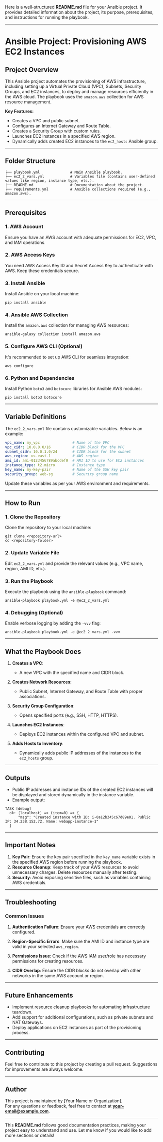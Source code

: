 Here is a well-structured **README.md** file for your Ansible project. It provides detailed information about the project, its purpose, prerequisites, and instructions for running the playbook.

---

# **Ansible Project: Provisioning AWS EC2 Instances**

## **Project Overview**
This Ansible project automates the provisioning of AWS infrastructure, including setting up a Virtual Private Cloud (VPC), Subnets, Security Groups, and EC2 instances, to deploy and manage resources efficiently in the AWS cloud. The playbook uses the `amazon.aws` collection for AWS resource management.

**Key Features:**
- Creates a VPC and public subnet.
- Configures an Internet Gateway and Route Table.
- Creates a Security Group with custom rules.
- Launches EC2 instances in a specified AWS region.
- Dynamically adds created EC2 instances to the `ec2_hosts` Ansible group.

---

## **Folder Structure**

```
├── playbook.yml              # Main Ansible playbook.
├── ec2_2_vars.yml            # Variables file (contains user-defined values like region, instance type, etc.).
├── README.md                 # Documentation about the project.
├── requirements.yml          # Ansible collections required (e.g., amazon.aws).
```

---

## **Prerequisites**

### **1. AWS Account**
Ensure you have an AWS account with adequate permissions for EC2, VPC, and IAM operations.

### **2. AWS Access Keys**
You need AWS Access Key ID and Secret Access Key to authenticate with AWS. Keep these credentials secure.

### **3. Install Ansible**
Install Ansible on your local machine:
```shell script
pip install ansible
```

### **4. Ansible AWS Collection**
Install the `amazon.aws` collection for managing AWS resources:
```shell script
ansible-galaxy collection install amazon.aws
```

### **5. Configure AWS CLI (Optional)**
It's recommended to set up AWS CLI for seamless integration:
```shell script
aws configure
```

### **6. Python and Dependencies**
Install Python `boto3` and `botocore` libraries for Ansible AWS modules:
```shell script
pip install boto3 botocore
```

---

## **Variable Definitions**

The `ec2_2_vars.yml` file contains customizable variables. Below is an example:

```yaml
vpc_name: my_vpc               # Name of the VPC
vpc_cidr: 10.0.0.0/16          # CIDR block for the VPC
subnet_cidr: 10.0.1.0/24       # CIDR block for the subnet
aws_region: us-east-1          # AWS region
ami_id: ami-0123456789abcdef0  # AMI ID to use for EC2 instances
instance_type: t2.micro        # Instance type
key_name: my-key-pair          # Name of the SSH key pair
security_group: web-sg         # Security group name
```

Update these variables as per your AWS environment and requirements.

---

## **How to Run**

### **1. Clone the Repository**
Clone the repository to your local machine:
```shell script
git clone <repository-url>
cd <repository-folder>
```

### **2. Update Variable File**
Edit `ec2_2_vars.yml` and provide the relevant values (e.g., VPC name, region, AMI ID, etc.).

### **3. Run the Playbook**
Execute the playbook using the `ansible-playbook` command:
```shell script
ansible-playbook playbook.yml -e @ec2_2_vars.yml
```

### **4. Debugging (Optional)**
Enable verbose logging by adding the `-vvv` flag:
```shell script
ansible-playbook playbook.yml -e @ec2_2_vars.yml -vvv
```

---

## **What the Playbook Does**

1. **Creates a VPC**:
   - A new VPC with the specified name and CIDR block.

2. **Creates Network Resources**:
   - Public Subnet, Internet Gateway, and Route Table with proper associations.

3. **Security Group Configuration**:
   - Opens specified ports (e.g., SSH, HTTP, HTTPS).

4. **Launches EC2 Instances**:
   - Deploys EC2 instances within the configured VPC and subnet.

5. **Adds Hosts to Inventory**:
   - Dynamically adds public IP addresses of the instances to the `ec2_hosts` group.

---

## **Outputs**

- Public IP addresses and instance IDs of the created EC2 instances will be displayed and stored dynamically in the instance variable.
- Example output:
```shell script
TASK [debug] 
  ok: [localhost] => (item=0) => {
      "msg": "Created instance with ID: i-0a12b345c67d89e01, Public IP: 34.238.152.72, Name: webapp-instance-1"
  }
```

---

## **Important Notes**

1. **Key Pair**: Ensure the key pair specified in the `key_name` variable exists in the specified AWS region before running the playbook.
2. **Resource Cleanup**: Keep track of your AWS resources to avoid unnecessary charges. Delete resources manually after testing.
3. **Security**: Avoid exposing sensitive files, such as variables containing AWS credentials.

---

## **Troubleshooting**

### **Common Issues**
1. **Authentication Failure**: 
   Ensure your AWS credentials are correctly configured.
   
2. **Region-Specific Errors**:
   Make sure the AMI ID and instance type are valid in your selected `aws_region`.

3. **Permissions Issue**:
   Check if the AWS IAM user/role has necessary permissions for creating resources.

4. **CIDR Overlap**:
   Ensure the CIDR blocks do not overlap with other networks in the same AWS account or region.

---

## **Future Enhancements**

- Implement resource cleanup playbooks for automating infrastructure teardown.
- Add support for additional configurations, such as private subnets and NAT Gateways.
- Deploy applications on EC2 instances as part of the provisioning process.

---

## **Contributing**

Feel free to contribute to this project by creating a pull request. Suggestions for improvements are always welcome.

---

## **Author**

This project is maintained by [Your Name or Organization].  
For any questions or feedback, feel free to contact at **[your-email@example.com](mailto:olisa.arinze@icloud.com)**.

--- 

This **README.md** follows good documentation practices, making your project easy to understand and use. Let me know if you would like to add more sections or details!
